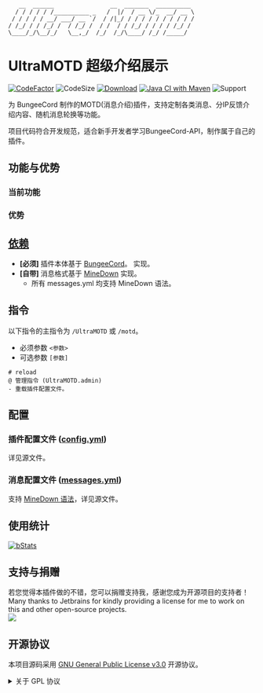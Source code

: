 ```text
   __  ______                __  _______  __________ 
  / / / / / /__________ _   /  |/  / __ \/_  __/ __ \
 / / / / / __/ ___/ __ `/  / /|_/ / / / / / / / / / /
/ /_/ / / /_/ /  / /_/ /  / /  / / /_/ / / / / /_/ / 
\____/_/\__/_/   \__,_/  /_/  /_/\____/ /_/ /_____/  
```

# UltraMOTD 超级介绍展示

[![CodeFactor](https://www.codefactor.io/repository/github/CarmJos/UltraMOTD/badge?s=b76fec1f64726b5f19989aace6adb5f85fdab840)](https://www.codefactor.io/repository/github/CarmJos/UltraMOTD)
![CodeSize](https://img.shields.io/github/languages/code-size/CarmJos/UltraMOTD)
[![Download](https://img.shields.io/github/downloads/CarmJos/UltraMOTD/total)](https://github.com/CarmJos/UltraMOTD/releases)
[![Java CI with Maven](https://github.com/CarmJos/UltraMOTD/actions/workflows/maven.yml/badge.svg?branch=master)](https://github.com/CarmJos/UltraMOTD/actions/workflows/maven.yml)
![Support](https://img.shields.io/badge/Minecraft-Java%201.8--Latest-blue)

为 BungeeCord 制作的MOTD(消息介绍)插件，支持定制各类消息、分IP反馈介绍内容、随机消息轮换等功能。

项目代码符合开发规范，适合新手开发者学习BungeeCord-API，制作属于自己的插件。

## 功能与优势

### 当前功能

### 优势

## [依赖](https://github.com/CarmJos/UltraMOTD/network/dependencies)

- **[必须]** 插件本体基于 [BungeeCord]()。
  实现。
- **[自带]** 消息格式基于 [MineDown](https://github.com/Phoenix616/MineDown) 实现。
    - 所有 messages.yml 均支持 MineDown 语法。

## 指令

以下指令的主指令为 `/UltraMOTD` 或 `/motd`。

- 必须参数 `<参数>`
- 可选参数 `[参数]`

```text
# reload
@ 管理指令 (UltraMOTD.admin)
- 重载插件配置文件。
```

## 配置

### 插件配置文件 ([config.yml]())

详见源文件。

### 消息配置文件 ([messages.yml]())

支持 [MineDown 语法](https://wiki.phoenix616.dev/library:minedown:syntax)，详见源文件。

## 使用统计

[![bStats](https://bstats.org/signatures/bungeecord/UltraMOTD.svg)](https://bstats.org/plugin/bungeecord/UltraMOTD/18596)

## 支持与捐赠

若您觉得本插件做的不错，您可以捐赠支持我，感谢您成为开源项目的支持者！
Many thanks to Jetbrains for kindly providing a license for me to work on this and other open-source projects.  
[![](https://resources.jetbrains.com/storage/products/company/brand/logos/jb_beam.svg)](https://www.jetbrains.com/?from=https://github.com/CarmJos/UserPrefix)

## 开源协议

本项目源码采用 [GNU General Public License v3.0](https://opensource.org/licenses/GPL-3.0) 开源协议。
<details>
<summary>关于 GPL 协议</summary>

> GNU General Public Licence (GPL) 有可能是开源界最常用的许可模式。GPL 保证了所有开发者的权利，同时为使用者提供了足够的复制，分发，修改的权利：
>
> #### 可自由复制
> 你可以将软件复制到你的电脑，你客户的电脑，或者任何地方。复制份数没有任何限制。
> #### 可自由分发
> 在你的网站提供下载，拷贝到U盘送人，或者将源代码打印出来从窗户扔出去（环保起见，请别这样做）。
> #### 可以用来盈利
> 你可以在分发软件的时候收费，但你必须在收费前向你的客户提供该软件的 GNU GPL 许可协议，以便让他们知道，他们可以从别的渠道免费得到这份软件，以及你收费的理由。
> #### 可自由修改
> 如果你想添加或删除某个功能，没问题，如果你想在别的项目中使用部分代码，也没问题，唯一的要求是，使用了这段代码的项目也必须使用
> GPL 协议。
>
> 需要注意的是，分发的时候，需要明确提供源代码和二进制文件，另外，用于某些程序的某些协议有一些问题和限制，你可以看一下
> @PierreJoye 写的 Practical Guide to GPL Compliance 一文。使用 GPL 协议，你必须在源代码代码中包含相应信息，以及协议本身。
>
> *以上文字来自 [五种开源协议GPL,LGPL,BSD,MIT,Apache](https://www.oschina.net/question/54100_9455) 。*
</details>